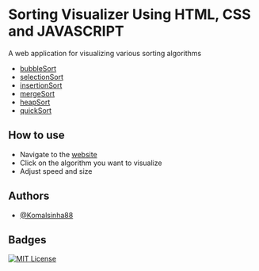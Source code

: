 
# Sorting Visualizer Using HTML, CSS and JAVASCRIPT

A web application for visualizing various sorting algorithms
- [bubbleSort](https://github.com/vivek092002/sorting-visualizer/blob/main/bubbleSort.js)
- [selectionSort](https://github.com/vivek092002/sorting-visualizer/blob/main/selectionSort.js)
- [insertionSort](https://github.com/vivek092002/sorting-visualizer/blob/main/insertionSort.js)
- [mergeSort](https://github.com/vivek092002/sorting-visualizer/blob/main/mergeSort.js)
- [heapSort](https://github.com/vivek092002/sorting-visualizer/blob/main/heapSort.js)
- [quickSort](https://github.com/vivek092002/sorting-visualizer/blob/main/quickSort.js)

## How to use
- Navigate to the [website](https://vivek092002.github.io/sorting-visualizer/)
- Click on the algorithm you want to visualize
- Adjust speed and size
## Authors

- [@Komalsinha88](https://github.com/Komalsinha88)


## Badges

[![MIT License](https://img.shields.io/badge/License-MIT-green.svg)](https://choosealicense.com/licenses/mit/)


